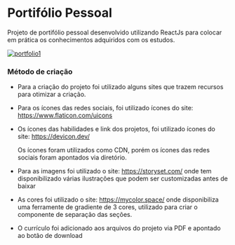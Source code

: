 # Portifólio Pessoal

Projeto de portifólio pessoal desenvolvido utilizando ReactJs para colocar em prática os conhecimentos adquiridos com os estudos.

[![portfolio1](https://media0.giphy.com/media/dBwxgDrnlj4FO0aLFf/giphy.gif?cid=790b7611a92c3e4dbaaa8365d906fa4adb4431bd57169571&rid=giphy.gif&ct=g "portfolio1")](https://media0.giphy.com/media/dBwxgDrnlj4FO0aLFf/giphy.gif?cid=790b7611a92c3e4dbaaa8365d906fa4adb4431bd57169571&rid=giphy.gif&ct=g "portfolio1")

### Método de criação

- Para a criação do projeto foi utilizado alguns sites que trazem recursos para otimizar a criação.

- Para os ícones das redes sociais, foi utilizado ícones do site: https://www.flaticon.com/uicons

- Os ícones das habilidades e link dos projetos, foi utilizado ícones do site: https://devicon.dev/

  Os ícones foram utilizados como CDN, porém os ícones das redes sociais foram apontados via diretório.

- Para as imagens foi utilizado o site: https://storyset.com/ onde tem disponibilizado várias ilustrações que podem ser customizadas antes de baixar

- As cores foi utilizado o site: https://mycolor.space/ onde disponibiliza uma ferramente de gradiente de 3 cores, utilizado para criar o componente de separação das seções.

- O currículo foi adicionado aos arquivos do projeto via PDF e apontado ao botão de download
